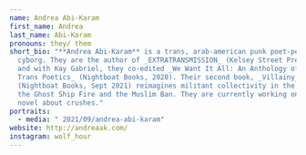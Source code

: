 ```yaml
---
name: Andrea Abi-Karam
first_name: Andrea
last_name: Abi-Karam
pronouns: they/ them
short_bio: "**Andrea Abi-Karam** is a trans, arab-american punk poet-performer
  cyborg. They are the author of _EXTRATRANSMISSION_ (Kelsey Street Press, 2019)
  and with Kay Gabriel, they co-edited _We Want It All: An Anthology of Radical
  Trans Poetics_ (Nightboat Books, 2020). Their second book, _Villainy_
  (Nightboat Books, Sept 2021) reimagines militant collectivity in the wake of
  the Ghost Ship Fire and the Muslim Ban. They are currently working on a poet's
  novel about crushes."
portraits:
  - media: " 2021/09/andrea-abi-karam"
website: http://andreaak.com/
instagram: wolf_hour
---
```

